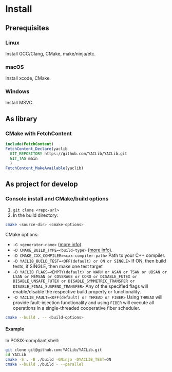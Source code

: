 # Install

## Prerequisites

### Linux

Install GCC/Clang, CMake, make/ninja/etc.

### macOS

Install xcode, CMake.

### Windows

Install MSVC.

## As library

### CMake with FetchContent

```cmake
include(FetchContent)
FetchContent_Declare(yaclib
  GIT_REPOSITORY https://github.com/YACLib/YACLib.git
  GIT_TAG main
  )
FetchContent_MakeAvailable(yaclib)
```

## As project for develop

### Console install and CMake/build options

1. `git clone <repo-url>`
2. In the build directory:

```bash
cmake <source-dir> <cmake-options>
```

CMake options:

* `-G <generator-name>`
  ([more info](https://cmake.org/cmake/help/latest/manual/cmake.1.html#options)).
* `-D CMAKE_BUILD_TYPE=<build-type>`
  ([more info](https://cmake.org/cmake/help/latest/variable/CMAKE_BUILD_TYPE.html)).
* `-D CMAKE_CXX_COMPILER=<cxx-compiler-path>`
  Path to your C++ compiler.
* `-D YACLIB_BUILD_TEST=<OFF(default) or ON or SINGLE>`
  If ON, then build tests, if SINGLE, then make one test target
* `-D YACLIB_FLAGS=<EMPTY(default) or WARN or ASAN or TSAN or UBSAN or LSAN or MEMSAN or COVERAGE or CORO or DISABLE_FUTEX or DISABLE_UNSAFE_FUTEX or DISABLE_SYMMETRIC_TRANSFER or DISABLE_FINAL_SUSPEND_TRANSFER>`
  Any of the specified flags will enable/disable the respective build property or functionality.
* `-D YACLIB_FAULT=<OFF(default) or THREAD or FIBER>`
  Using `THREAD` will provide fault-injection functionality and using `FIBER`
  will  execute all operations in a single-threaded cooperative fiber
  scheduler.

```bash
cmake --build . -- <build-options>
```

#### Example

In POSIX-compliant shell:

```bash
git clone git@github.com:YACLib/YACLib.git
cd YACLib
cmake -S . -B ./build -GNinja -DYACLIB_TEST=ON
cmake --build ./build - --parallel
```
